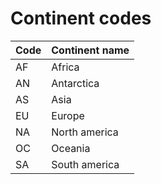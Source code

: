 
# Continent codes
| Code  | Continent name  |
|-------|-----------------|
| AF	| Africa          |
| AN	| Antarctica      |
| AS	| Asia            |
| EU	| Europe          |
| NA	| North america   |
| OC	| Oceania         |
| SA	| South america   |